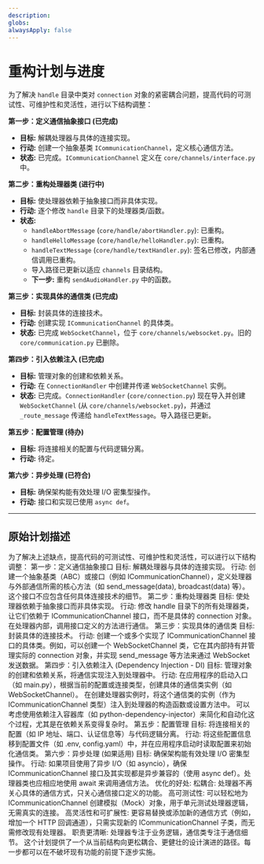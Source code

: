 ```yaml
---
description: 
globs: 
alwaysApply: false
---
```

# 重构计划与进度

为了解决 `handle` 目录中类对 `connection` 对象的紧密耦合问题，提高代码的可测试性、可维护性和灵活性，进行以下结构调整：

**第一步：定义通信抽象接口 (已完成)**

*   **目标:** 解耦处理器与具体的连接实现。
*   **行动:** 创建一个抽象基类 `ICommunicationChannel`，定义核心通信方法。
*   **状态:** 已完成。`ICommunicationChannel` 定义在 `core/channels/interface.py` 中。

**第二步：重构处理器类 (进行中)**

*   **目标:** 使处理器依赖于抽象接口而非具体实现。
*   **行动:** 逐个修改 `handle` 目录下的处理器类/函数。
*   **状态:**
    *   `handleAbortMessage` (`core/handle/abortHandler.py`): 已重构。
    *   `handleHelloMessage` (`core/handle/helloHandler.py`): 已重构。
    *   `handleTextMessage` (`core/handle/textHandler.py`): 签名已修改，内部通信调用已重构。
    *   导入路径已更新以适应 `channels` 目录结构。
    *   **下一步:** 重构 `sendAudioHandler.py` 中的函数。

**第三步：实现具体的通信类 (已完成)**

*   **目标:** 封装具体的连接技术。
*   **行动:** 创建实现 `ICommunicationChannel` 的具体类。
*   **状态:** 已完成 `WebSocketChannel`，位于 `core/channels/websocket.py`。旧的 `core/communication.py` 已删除。

**第四步：引入依赖注入 (已完成)**

*   **目标:** 管理对象的创建和依赖关系。
*   **行动:** 在 `ConnectionHandler` 中创建并传递 `WebSocketChannel` 实例。
*   **状态:** 已完成。`ConnectionHandler` (`core/connection.py`) 现在导入并创建 `WebSocketChannel` (从 `core/channels/websocket.py`)，并通过 `_route_message` 传递给 `handleTextMessage`。导入路径已更新。

**第五步：配置管理 (待办)**

*   **目标:** 将连接相关的配置与代码逻辑分离。
*   **行动:** 待定。

**第六步：异步处理 (已符合)**

*   **目标:** 确保架构能有效处理 I/O 密集型操作。
*   **行动:** 接口和实现已使用 `async def`。

---

## 原始计划描述

为了解决上述缺点，提高代码的可测试性、可维护性和灵活性，可以进行以下结构调整：
第一步：定义通信抽象接口
目标: 解耦处理器与具体的连接实现。
行动: 创建一个抽象基类（ABC）或接口（例如 ICommunicationChannel），定义处理器与外部通信所需的核心方法（如 send_message(data), broadcast(data) 等）。这个接口不应包含任何具体连接技术的细节。
第二步：重构处理器类
目标: 使处理器依赖于抽象接口而非具体实现。
行动: 修改 handle 目录下的所有处理器类，让它们依赖于 ICommunicationChannel 接口，而不是具体的 connection 对象。在处理器内部，调用接口定义的方法进行通信。
第三步：实现具体的通信类
目标: 封装具体的连接技术。
行动: 创建一个或多个实现了 ICommunicationChannel 接口的具体类。例如，可以创建一个 WebSocketChannel 类，它在其内部持有并管理实际的 connection 对象，并实现 send_message 等方法来通过 WebSocket 发送数据。
第四步：引入依赖注入 (Dependency Injection - DI)
目标: 管理对象的创建和依赖关系，将通信实现注入到处理器中。
行动:
在应用程序的启动入口（如 main.py），根据当前的配置或连接类型，创建具体的通信类实例（如 WebSocketChannel）。
在创建处理器实例时，将这个通信类的实例（作为 ICommunicationChannel 类型）注入到处理器的构造函数或设置方法中。
可以考虑使用依赖注入容器库（如 python-dependency-injector）来简化和自动化这个过程，尤其是在依赖关系变得复杂时。
第五步：配置管理
目标: 将连接相关的配置（如 IP 地址、端口、认证信息等）与代码逻辑分离。
行动: 将这些配置信息移到配置文件（如 .env, config.yaml）中，并在应用程序启动时读取配置来初始化通信类。
第六步：异步处理 (如果适用)
目标: 确保架构能有效处理 I/O 密集型操作。
行动: 如果项目使用了异步 I/O（如 asyncio），确保 ICommunicationChannel 接口及其实现都是异步兼容的（使用 async def）。处理器类也应相应地使用 await 来调用通信方法。
优化的好处:
松耦合: 处理器不再关心具体的通信方式，只关心通信接口定义的功能。
高可测试性: 可以轻松地为 ICommunicationChannel 创建模拟（Mock）对象，用于单元测试处理器逻辑，无需真实的连接。
高灵活性和可扩展性: 更容易替换或添加新的通信方式（例如，增加一个 HTTP 回调通道），只需实现新的 ICommunicationChannel 子类，而无需修改现有处理器。
职责更清晰: 处理器专注于业务逻辑，通信类专注于通信细节。
这个计划提供了一个从当前结构向更松耦合、更健壮的设计演进的路径。每一步都可以在不破坏现有功能的前提下逐步实施。